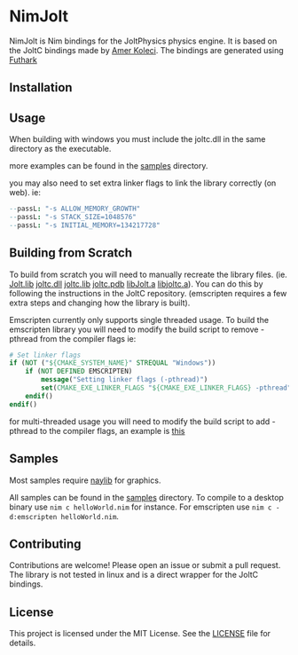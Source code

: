 # NimJolt

NimJolt is Nim bindings for the JoltPhysics physics engine. It is based on the JoltC bindings made by [Amer Koleci](https://github.com/amerkoleci/joltc). The bindings are generated using [Futhark](https://github.com/PMunch/futhark)

## Installation

## Usage

When building with windows you must include the joltc.dll in the same directory as the executable.

more examples can be found in the [samples](samples) directory.

you may also need to set extra linker flags to link the library correctly (on web). ie:

```nims
--passL: "-s ALLOW_MEMORY_GROWTH"
--passL: "-s STACK_SIZE=1048576"
--passL: "-s INITIAL_MEMORY=134217728"
```

## Building from Scratch

To build from scratch you will need to manually recreate the library files. (ie. [Jolt.lib](src/Jolt.lib) [joltc.dll](src/joltc.dll) [joltc.lib](src/joltc.lib) [joltc.pdb](src/joltc.pdb) [libJolt.a](src/libJolt.a) [libjoltc.a](src/libjoltc.a)). You can do this by following the instructions in the JoltC repository. (emscripten requires a few extra steps and changing how the library is built).

Emscripten currently only supports single threaded usage. To build the emscripten library you will need to modify the build script to remove -pthread from the compiler flags ie:

```cmake
# Set linker flags
if (NOT ("${CMAKE_SYSTEM_NAME}" STREQUAL "Windows"))
    if (NOT DEFINED EMSCRIPTEN)
        message("Setting linker flags (-pthread)")
        set(CMAKE_EXE_LINKER_FLAGS "${CMAKE_EXE_LINKER_FLAGS} -pthread")
    endif()
endif()
```

for multi-threaded usage you will need to modify the build script to add -pthread to the compiler flags, an example is [this](CMAKLISTS_TO_USE.txt)

## Samples

Most samples require [naylib](https://github.com/planetis-m/naylib) for graphics.

All samples can be found in the [samples](samples) directory.
To compile to a desktop binary use `nim c helloWorld.nim` for instance. For emscripten use `nim c -d:emscripten helloWorld.nim`.

## Contributing

Contributions are welcome! Please open an issue or submit a pull request. The library is not tested in linux and is a direct wrapper for the JoltC bindings.

## License

This project is licensed under the MIT License. See the [LICENSE](LICENSE) file for details.
